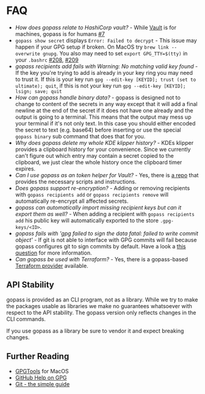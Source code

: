 # FAQ

* *How does gopass relate to HashiCorp vault?* - While [Vault](https://www.vaultproject.io/) is for machines, gopass is for humans [#7](https://github.com/justwatchcom/gopass/issues/7)
* `gopass show secret` displays `Error: Failed to decrypt` - This issue may happen if your GPG setup if broken. On MacOS try `brew link --overwrite gnupg`. You also may need to set `export GPG_TTY=$(tty)` in your `.bashrc` [#208](https://github.com/justwatchcom/gopass/issues/208), [#209](https://github.com/justwatchcom/gopass/issues/209)
* *gopass recipients add fails with Warning: No matching valid key found* - If the key you're trying to add is already in your key ring you may need to trust it. If this is your key run `gpg --edit-key [KEYID]; trust (set to ultimate); quit`, if this is not your key run `gpg --edit-key [KEYID]; lsign; save; quit`
* *How can gopass handle binary data?* - gopass is designed not to change to content of the secrets in any way except that it will add a final newline at the end of the secret if it does not have one already and the output is going to a terminal. This means that the output may mess up your terminal if it's not only text. In this case you should either encoded the secret to text (e.g. base64) before inserting or use the special `gopass binary` sub command that does that for you.
* *Why does gopass delete my whole KDE klipper history?* - KDEs klipper provides a clipboard history for your convenience. Since we currently can't figure out which entry may contain a secret copied to the clipboard, we just clear the whole history once the clipboard timer expires.
* *Can I use gopass as an token helper for Vault?* - Yes, there is [a repo](https://github.com/frntn/vault-token-helper-gopass) that provides the necessary scripts and instructions.
* *Does gopass support re-encryption?* - Adding or removing recipients with `gopass recipients add` or `gopass recipients remove` will automatically re-encrypt all affected secrets.
* *gopass can automatically import missing recipient keys but can it export them as well?* - When adding a recipient with `gopass recipients add` his public key will automatically exported to the store `.gpg-keys/<ID>`.
* *gopass fails with 'gpg failed to sign the data fatal: failed to write commit object'* - If git is not able to interface with GPG commits will fail because gopass configures git to sign commits by default. Have a look a [this question](https://stackoverflow.com/questions/39494631/gpg-failed-to-sign-the-data-fatal-failed-to-write-commit-object-git-2-10-0) for more information.
* *Can gopass be used with Terraform?* - Yes, there is a gopass-based [Terraform provider](https://github.com/camptocamp/terraform-provider-pass) available.

## API Stability

gopass is provided as an CLI program, not as a library. While we try to make the packages usable as libraries we make no guarantees whatsoever with respect to the API stability. The gopass version only reflects changes in the CLI commands.

If you use gopass as a library be sure to vendor it and expect breaking changes.

## Further Reading

* [GPGTools](https://gpgtools.org/) for MacOS
* [GitHub Help on GPG](https://help.github.com/articles/signing-commits-with-gpg/)
* [Git - the simple guide](http://rogerdudler.github.io/git-guide/)
